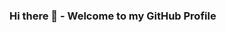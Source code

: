 ### Hi there 👋 - Welcome to my GitHub Profile
<!--
**iwazirijr/iwazirijr** is a ✨ _special_ ✨ repository because its `README.md` (this file) appears on your GitHub profile.

Here are some ideas to get you started:

- 🔭 I’m currently working on ...
- 🌱 I’m currently learning ...
- 👯 I’m looking to collaborate on ...
- 🤔 I’m looking for help with ...
- 💬 Ask me about ...
- 📫 How to reach me: ...
- 😄 Pronouns: ...
- ⚡ Fun fact: ...
- This is me 😄
- 🔭 I’m currently working on one of the many amazing @microsoft AzureGov projects 
🔭 I’m currently working on
💬 Ask me about Cybersecurity




-->
